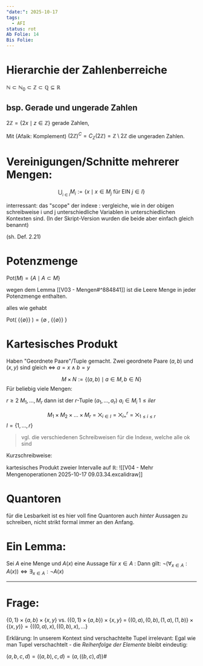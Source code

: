 ```yaml
---
"date:": 2025-10-17
tags:
  - AFI
status: rot
Ab Folie: 14
Bis Folie:
---
```


# Hierarchie der Zahlenberreiche


$\mathbb{N} \subset \mathbb{N}_{0} \subset \mathbb{Z} \subset \mathbb{Q} \subseteq \mathbb{R}$

## bsp. Gerade und ungerade Zahlen
$2\mathbb{Z}=\{ 2x \mid z\in \mathbb{Z} \}$ gerade Zahlen, 

Mit (Afaik: Komplement) $(2\mathbb{Z})^{C}=C_{\mathbb{Z}}(2\mathbb{Z})=\mathbb{Z} \setminus2\mathbb{Z}$  die ungeraden Zahlen.


# Vereinigungen/Schnitte mehrerer Mengen:

$$\bigcup_{_{i\in I}}M_{i}:=\{ x \mid x\in M_{j}\text{ für EIN }j\in I \} $$

interressant: das "scope" der indexe : vergleiche, wie in der obigen schreibweise i und j unterschiedliche Variablen in unterschiedlichen Kontexten sind. (In der Skript-Version wurden die beide aber einfach gleich benannt)

(sh. Def. 2.21)

# Potenzmenge

$\text{Pot}(M)=\{ A\mid A \subset M \}$

wegen dem Lemma [[V03 - Mengen#^884841]] ist die Leere Menge in jeder Potenzmenge enthalten.

alles wie gehabt

$\text{Pot}(\;\{ \{ \emptyset \} \}\;)=\{ \emptyset\;,\;\{ \{ \emptyset \} \}\; \}$

# Kartesisches Produkt

Haben "Geordnete Paare"/Tuple gemacht.
Zwei geordnete Paare $(a,b)$ und $(x,y)$ sind gleich $\iff$ $a=x\wedge b=y$

$$
M\times N:=\{ (a,b)\mid a\in M , b\in N \}
$$
Für beliebig viele Mengen:

$r\geq 2$  $M_{1},\dots,M_{r}$ dann ist der $r$-Tuple $(a_{1},\dots,a_{r})$   $a_{i}\in M_{i}$   $1\le i le r$

$$M_{1} \times M_{2} \times \dots \times M_{r}= \bigtimes_{i\in I}= \bigtimes_{i=}^{r}=\bigtimes_{1\le i \le r}$$
$I=\{ 1,\dots,r \}$

> vgl. die verschiedenen Schreibweisen für die Indexe, welche alle ok sind


Kurzschreibweise:


kartesisches Produkt zweier Intervalle auf $\mathbb{R}$:
![[V04 -  Mehr Mengenoperationen 2025-10-17 09.03.34.excalidraw]]


# Quantoren

für die Lesbarkeit ist es hier voll fine Quantoren auch *hinter* Aussagen zu schreiben, nicht strikt formal immer an den Anfang.


# Ein Lemma:

Sei $A$ eine Menge und $A(x)$ eine Aussage für $x\in A$ : 
Dann gilt: $\neg(\forall_{x\in A}:A(x)) \iff \exists_{x\in A}:\neg A(x)$


---

# Frage:

$\{ 0,1 \}\times \{ a,b \}\times \{ x,y \}$
vs.
$\big(\{ 0,1 \}\times \{ a,b \}\big)\times \{ x,y \} \;=\; \{ (0,a),(0,b),(1,a),(1,b) \} \times \{ (x,y) \}=\{ ((0,a),x),((0,b),x),\dots \}$

Erklärung: In unserem Kontext sind verschachtelte Tupel irrelevant: Egal wie man Tupel verschachtelt - die *Reihenfolge der Elemente* bleibt eindeutig:

$(a,b,c,d)=((a,b),c,d)=(a,((b,c),d))$#


